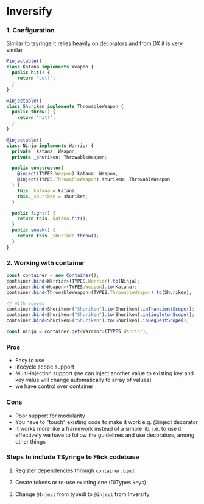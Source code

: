 # Inversify

### 1. Configuration

Similar to tsyringe it relies heavily on decorators and from DX it is very similar

```ts
@injectable()
class Katana implements Weapon {
  public hit() {
    return "cut!";
  }
}

@injectable()
class Shuriken implements ThrowableWeapon {
  public throw() {
    return "hit!";
  }
}

@injectable()
class Ninja implements Warrior {
  private _katana: Weapon;
  private _shuriken: ThrowableWeapon;

  public constructor(
    @inject(TYPES.Weapon) katana: Weapon,
    @inject(TYPES.ThrowableWeapon) shuriken: ThrowableWeapon
  ) {
    this._katana = katana;
    this._shuriken = shuriken;
  }

  public fight() {
    return this._katana.hit();
  }
  public sneak() {
    return this._shuriken.throw();
  }
}
```

### 2. Working with container

```ts
const container = new Container();
container.bind<Warrior>(TYPES.Warrior).to(Ninja);
container.bind<Weapon>(TYPES.Weapon).to(Katana);
container.bind<ThrowableWeapon>(TYPES.ThrowableWeapon).to(Shuriken);

// With scopes
container.bind<Shuriken>("Shuriken").to(Shuriken).inTransientScope();
container.bind<Shuriken>("Shuriken").to(Shuriken).inSingletonScope();
container.bind<Shuriken>("Shuriken").to(Shuriken).inRequestScope();

const ninja = container.get<Warrior>(TYPES.Warrior);
```

### Pros

- Easy to use
- lifecycle scope support
- Multi-injection support (we can inject another value to existing key and key value will change automatically to array of values)
- we have control over container

### Cons

- Poor support for modularity
- You have to "touch" existing code to make it work e.g. @inject decorator
- It works more like a framework instead of a simple lib, i.e. to use it effectively we have to follow the guidelines and use decorators, among other things

### Steps to include TSyringe to Flick codebase

1. Register dependencies through `container.bind`.

2. Create tokens or re-use existing one (DITypes keys)

3. Change `@Inject` from typedi to `@inject` from Inversify

